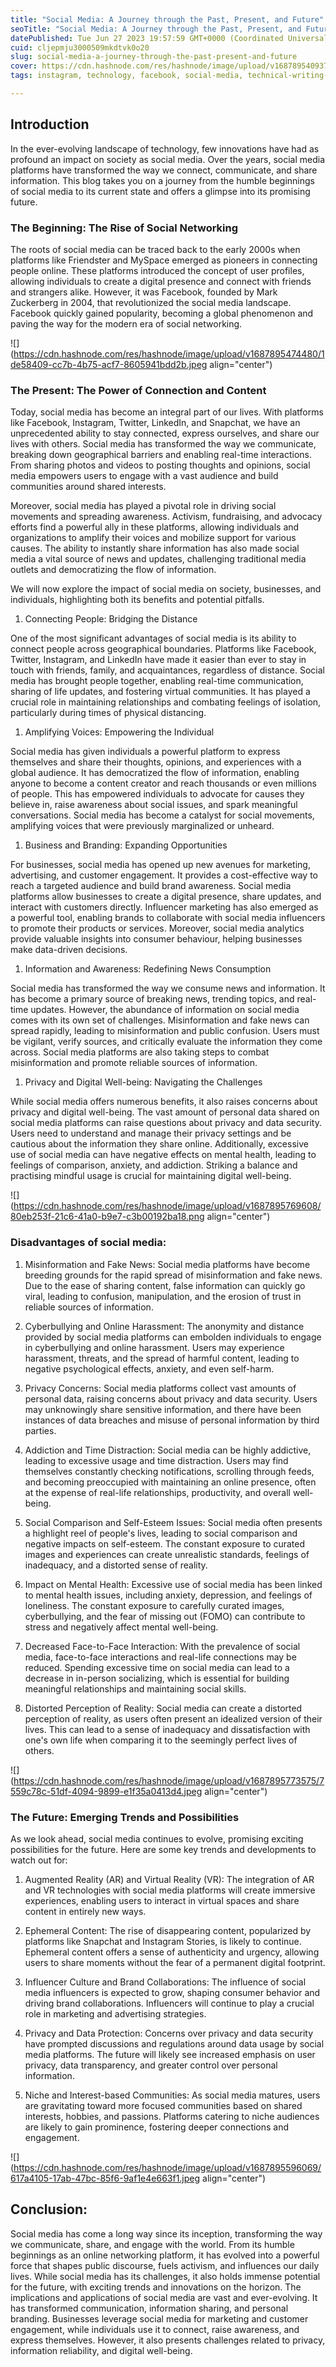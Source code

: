 ```yaml
---
title: "Social Media: A Journey through the Past, Present, and Future"
seoTitle: "Social Media: A Journey through the Past, Present, and Future"
datePublished: Tue Jun 27 2023 19:57:59 GMT+0000 (Coordinated Universal Time)
cuid: cljepmju3000509mkdtvk0o20
slug: social-media-a-journey-through-the-past-present-and-future
cover: https://cdn.hashnode.com/res/hashnode/image/upload/v1687895409377/2e915511-7110-4543-8f83-928866962558.jpeg
tags: instagram, technology, facebook, social-media, technical-writing-1

---
```


## Introduction

In the ever-evolving landscape of technology, few innovations have had as profound an impact on society as social media. Over the years, social media platforms have transformed the way we connect, communicate, and share information. This blog takes you on a journey from the humble beginnings of social media to its current state and offers a glimpse into its promising future.

### The Beginning: The Rise of Social Networking

The roots of social media can be traced back to the early 2000s when platforms like Friendster and MySpace emerged as pioneers in connecting people online. These platforms introduced the concept of user profiles, allowing individuals to create a digital presence and connect with friends and strangers alike. However, it was Facebook, founded by Mark Zuckerberg in 2004, that revolutionized the social media landscape. Facebook quickly gained popularity, becoming a global phenomenon and paving the way for the modern era of social networking.

![](https://cdn.hashnode.com/res/hashnode/image/upload/v1687895474480/1de58409-cc7b-4b75-acf7-8605941bdd2b.jpeg align="center")

### The Present: The Power of Connection and Content

Today, social media has become an integral part of our lives. With platforms like Facebook, Instagram, Twitter, LinkedIn, and Snapchat, we have an unprecedented ability to stay connected, express ourselves, and share our lives with others. Social media has transformed the way we communicate, breaking down geographical barriers and enabling real-time interactions. From sharing photos and videos to posting thoughts and opinions, social media empowers users to engage with a vast audience and build communities around shared interests.

Moreover, social media has played a pivotal role in driving social movements and spreading awareness. Activism, fundraising, and advocacy efforts find a powerful ally in these platforms, allowing individuals and organizations to amplify their voices and mobilize support for various causes. The ability to instantly share information has also made social media a vital source of news and updates, challenging traditional media outlets and democratizing the flow of information.

We will now explore the impact of social media on society, businesses, and individuals, highlighting both its benefits and potential pitfalls.

1. Connecting People: Bridging the Distance
    

One of the most significant advantages of social media is its ability to connect people across geographical boundaries. Platforms like Facebook, Twitter, Instagram, and LinkedIn have made it easier than ever to stay in touch with friends, family, and acquaintances, regardless of distance. Social media has brought people together, enabling real-time communication, sharing of life updates, and fostering virtual communities. It has played a crucial role in maintaining relationships and combating feelings of isolation, particularly during times of physical distancing.

1. Amplifying Voices: Empowering the Individual
    

Social media has given individuals a powerful platform to express themselves and share their thoughts, opinions, and experiences with a global audience. It has democratized the flow of information, enabling anyone to become a content creator and reach thousands or even millions of people. This has empowered individuals to advocate for causes they believe in, raise awareness about social issues, and spark meaningful conversations. Social media has become a catalyst for social movements, amplifying voices that were previously marginalized or unheard.

1. Business and Branding: Expanding Opportunities
    

For businesses, social media has opened up new avenues for marketing, advertising, and customer engagement. It provides a cost-effective way to reach a targeted audience and build brand awareness. Social media platforms allow businesses to create a digital presence, share updates, and interact with customers directly. Influencer marketing has also emerged as a powerful tool, enabling brands to collaborate with social media influencers to promote their products or services. Moreover, social media analytics provide valuable insights into consumer behaviour, helping businesses make data-driven decisions.

1. Information and Awareness: Redefining News Consumption
    

Social media has transformed the way we consume news and information. It has become a primary source of breaking news, trending topics, and real-time updates. However, the abundance of information on social media comes with its own set of challenges. Misinformation and fake news can spread rapidly, leading to misinformation and public confusion. Users must be vigilant, verify sources, and critically evaluate the information they come across. Social media platforms are also taking steps to combat misinformation and promote reliable sources of information.

1. Privacy and Digital Well-being: Navigating the Challenges
    

While social media offers numerous benefits, it also raises concerns about privacy and digital well-being. The vast amount of personal data shared on social media platforms can raise questions about privacy and data security. Users need to understand and manage their privacy settings and be cautious about the information they share online. Additionally, excessive use of social media can have negative effects on mental health, leading to feelings of comparison, anxiety, and addiction. Striking a balance and practising mindful usage is crucial for maintaining digital well-being.

![](https://cdn.hashnode.com/res/hashnode/image/upload/v1687895769608/80eb253f-21c6-41a0-b9e7-c3b00192ba18.png align="center")

### Disadvantages of social media:

1. Misinformation and Fake News: Social media platforms have become breeding grounds for the rapid spread of misinformation and fake news. Due to the ease of sharing content, false information can quickly go viral, leading to confusion, manipulation, and the erosion of trust in reliable sources of information.
    
2. Cyberbullying and Online Harassment: The anonymity and distance provided by social media platforms can embolden individuals to engage in cyberbullying and online harassment. Users may experience harassment, threats, and the spread of harmful content, leading to negative psychological effects, anxiety, and even self-harm.
    
3. Privacy Concerns: Social media platforms collect vast amounts of personal data, raising concerns about privacy and data security. Users may unknowingly share sensitive information, and there have been instances of data breaches and misuse of personal information by third parties.
    
4. Addiction and Time Distraction: Social media can be highly addictive, leading to excessive usage and time distraction. Users may find themselves constantly checking notifications, scrolling through feeds, and becoming preoccupied with maintaining an online presence, often at the expense of real-life relationships, productivity, and overall well-being.
    
5. Social Comparison and Self-Esteem Issues: Social media often presents a highlight reel of people's lives, leading to social comparison and negative impacts on self-esteem. The constant exposure to curated images and experiences can create unrealistic standards, feelings of inadequacy, and a distorted sense of reality.
    
6. Impact on Mental Health: Excessive use of social media has been linked to mental health issues, including anxiety, depression, and feelings of loneliness. The constant exposure to carefully curated images, cyberbullying, and the fear of missing out (FOMO) can contribute to stress and negatively affect mental well-being.
    
7. Decreased Face-to-Face Interaction: With the prevalence of social media, face-to-face interactions and real-life connections may be reduced. Spending excessive time on social media can lead to a decrease in in-person socializing, which is essential for building meaningful relationships and maintaining social skills.
    
8. Distorted Perception of Reality: Social media can create a distorted perception of reality, as users often present an idealized version of their lives. This can lead to a sense of inadequacy and dissatisfaction with one's own life when comparing it to the seemingly perfect lives of others.
    

![](https://cdn.hashnode.com/res/hashnode/image/upload/v1687895773575/7559c78c-51df-4094-9899-e1f35a0413d4.jpeg align="center")

### The Future: Emerging Trends and Possibilities

As we look ahead, social media continues to evolve, promising exciting possibilities for the future. Here are some key trends and developments to watch out for:

1. Augmented Reality (AR) and Virtual Reality (VR): The integration of AR and VR technologies with social media platforms will create immersive experiences, enabling users to interact in virtual spaces and share content in entirely new ways.
    
2. Ephemeral Content: The rise of disappearing content, popularized by platforms like Snapchat and Instagram Stories, is likely to continue. Ephemeral content offers a sense of authenticity and urgency, allowing users to share moments without the fear of a permanent digital footprint.
    
3. Influencer Culture and Brand Collaborations: The influence of social media influencers is expected to grow, shaping consumer behavior and driving brand collaborations. Influencers will continue to play a crucial role in marketing and advertising strategies.
    
4. Privacy and Data Protection: Concerns over privacy and data security have prompted discussions and regulations around data usage by social media platforms. The future will likely see increased emphasis on user privacy, data transparency, and greater control over personal information.
    
5. Niche and Interest-based Communities: As social media matures, users are gravitating toward more focused communities based on shared interests, hobbies, and passions. Platforms catering to niche audiences are likely to gain prominence, fostering deeper connections and engagement.
    

![](https://cdn.hashnode.com/res/hashnode/image/upload/v1687895596069/617a4105-17ab-47bc-85f6-9af1e4e663f1.jpeg align="center")

## Conclusion:

Social media has come a long way since its inception, transforming the way we communicate, share, and engage with the world. From its humble beginnings as an online networking platform, it has evolved into a powerful force that shapes public discourse, fuels activism, and influences our daily lives. While social media has its challenges, it also holds immense potential for the future, with exciting trends and innovations on the horizon. The implications and applications of social media are vast and ever-evolving. It has transformed communication, information sharing, and personal branding. Businesses leverage social media for marketing and customer engagement, while individuals use it to connect, raise awareness, and express themselves. However, it also presents challenges related to privacy, information reliability, and digital well-being.